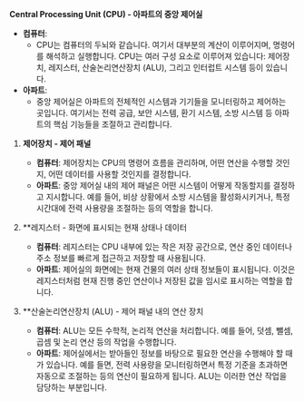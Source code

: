 **Central Processing Unit (CPU) - 아파트의 중앙 제어실**

- **컴퓨터**:
    - CPU는 컴퓨터의 두뇌와 같습니다. 여기서 대부분의 계산이 이루어지며, 명령어를 해석하고 실행합니다. CPU는 여러 구성 요소로 이루어져 있습니다: 제어장치, 레지스터, 산술논리연산장치 (ALU), 그리고 인터럽트 시스템 등이 있습니다.
- **아파트**:
    - 중앙 제어실은 아파트의 전체적인 시스템과 기기들을 모니터링하고 제어하는 곳입니다. 여기서는 전력 공급, 보안 시스템, 환기 시스템, 소방 시스템 등 아파트의 핵심 기능들을 조절하고 관리합니다.

1. **제어장치 - 제어 패널**
    - **컴퓨터**: 제어장치는 CPU의 명령어 흐름을 관리하며, 어떤 연산을 수행할 것인지, 어떤 데이터를 사용할 것인지를 결정합니다.
    - **아파트**: 중앙 제어실 내의 제어 패널은 어떤 시스템이 어떻게 작동할지를 결정하고 지시합니다. 예를 들어, 비상 상황에서 소방 시스템을 활성화시키거나, 특정 시간대에 전력 사용량을 조절하는 등의 역할을 합니다.
    
2. **레지스터 - 화면에 표시되는 현재 상태나 데이터
    - **컴퓨터**: 레지스터는 CPU 내부에 있는 작은 저장 공간으로, 연산 중인 데이터나 주소 정보를 빠르게 접근하고 저장할 때 사용됩니다.
    - **아파트**: 제어실의 화면에는 현재 건물의 여러 상태 정보들이 표시됩니다. 이것은 레지스터처럼 현재 진행 중인 연산이나 저장된 값을 임시로 표시하는 역할을 합니다.
    
3. **산술논리연산장치 (ALU) - 제어 패널 내의 연산 장치
    - **컴퓨터**: ALU는 모든 수학적, 논리적 연산을 처리합니다. 예를 들어, 덧셈, 뺄셈, 곱셈 및 논리 연산 등의 작업을 수행합니다.
    - **아파트**: 제어실에서는 받아들인 정보를 바탕으로 필요한 연산을 수행해야 할 때가 있습니다. 예를 들면, 전력 사용량을 모니터링하면서 특정 기준을 초과하면 자동으로 조절하는 등의 연산이 필요하게 됩니다. ALU는 이러한 연산 작업을 담당하는 부분입니다.
